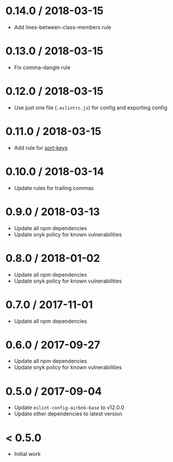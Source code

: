 0.14.0 / 2018-03-15
===================
- Add lines-between-class-members rule

0.13.0 / 2018-03-15
===================
- Fix comma-dangle rule

0.12.0 / 2018-03-15
===================
- Use just one file (`.eslintrc.js`) for config and exporting config

0.11.0 / 2018-03-15
===================
- Add rule for [sort-keys](https://eslint.org/docs/rules/sort-keys)

0.10.0 / 2018-03-14
===================
- Update rules for trailing commas

0.9.0 / 2018-03-13
==================
- Update all npm dependencies
- Update snyk policy for known vulnerabilities

0.8.0 / 2018-01-02
==================
- Update all npm dependencies
- Update snyk policy for known vulnerabilities

0.7.0 / 2017-11-01
==================
- Update all npm dependencies

0.6.0 / 2017-09-27
==================
- Update all npm dependencies
- Update snyk policy for known vulnerabilities

0.5.0 / 2017-09-04
==================
- Update `eslint-config-airbnb-base` to v12.0.0
- Update other dependencies to latest version

< 0.5.0
========
- Initial work
